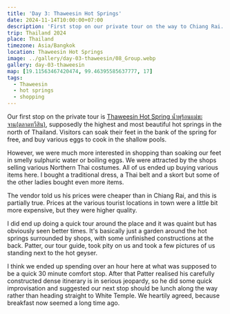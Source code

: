 ```yaml
---
title: 'Day 3: Thaweesin Hot Springs'
date: 2024-11-14T10:00:00+07:00
description: 'First stop on our private tour on the way to Chiang Rai.'
trip: Thailand 2024
place: Thailand
timezone: Asia/Bangkok
location: Thaweesin Hot Springs
image: ../gallery/day-03-thaweesin/08_Group.webp
gallery: day-03-thaweesin
map: [19.11563467420474, 99.46395585637777, 17]
tags:
  - Thaweesin
  - hot springs
  - shopping
---
```


Our first stop on the private tour is [Thaweesin Hot Spring น้ำพุร้อนแม่ขะจาน(ตลาดทวีสิน)](https://www.thailandtourismdirectory.go.th/en/attraction/81747), supposedly the highest and most beautiful hot springs in the north of Thailand. Visitors can soak their feet in the bank of the spring for free, and buy various eggs to cook in the shallow pools.

However, we were much more interested in shopping than soaking our feet in smelly sulphuric water or boiling eggs. We were attracted by the shops selling various Northern Thai costumes. All of us ended up buying various items here. I bought a traditional dress, a Thai belt and a skort but some of the other ladies bought even more items.

The vendor told us his prices were cheaper than in Chiang Rai, and this is partially true. Prices at the various tourist locations in town were a little bit more expensive, but they were higher quality.

I did end up doing a quick tour around the place and it was quaint but has obviously seen better times. It's basically just a garden around the hot springs surrounded by shops, with some unfinished constructions at the back. Patter, our tour guide, took pity on us and took a few pictures of us standing next to the hot geyser.

I think we ended up spending over an hour here at what was supposed to be a quick 30 minute comfort stop. After that Patter realised his carefully constructed dense itinerary is in serious jeopardy, so he did some quick improvisation and suggested our next stop should be lunch along the way rather than heading straight to White Temple. We heartily agreed, because breakfast now seemed a long time ago.
